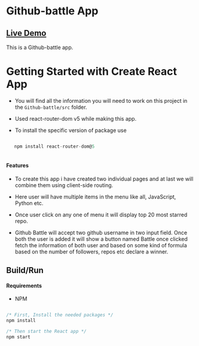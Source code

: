 <h1> Github-battle App</h1>

## [Live Demo](https://github-battle-using-hooks-three.vercel.app/)

This is a Github-battle app.

# Getting Started with Create React App

- You will find all the information you will need to work on this project in the `Github-battle/src` folder.

- Used react-router-dom v5 while making this app. 

- To install the specific version of package use 

```javascript 

   npm install react-router-dom@5
   
```
#### Features

- To create this app i have  created two individual pages and at last we will combine them using client-side routing.

- Here user will have multiple items in the menu like all, JavaScript, Python etc. 

- Once user click on any one of menu it will display top 20 most starred repo.

- Github Battle  will accept two github username in two input field. Once both the user is added it
  will show a button named Battle once clicked fetch the information of both user and based on some 
  kind of formula based on the number of followers, repos etc declare a winner.


## Build/Run

#### Requirements

- NPM

```javascript

/* First, Install the needed packages */
npm install

/* Then start the React app */
npm start

```
